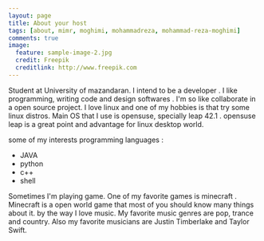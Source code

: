 ```yaml
---
layout: page
title: About your host
tags: [about, mimr, moghimi, mohammadreza, mohammad-reza-moghimi]
comments: true
image:
  feature: sample-image-2.jpg
  credit: Freepik
  creditlink: http://www.freepik.com
---
```

Student at University of mazandaran. I intend to be a developer . I like programming, writing code and design softwares . I'm so like collaborate in a open source project. I love linux and one of my hobbies is that try some linux distros. Main OS that I use is opensuse, specially leap 42.1 . opensuse leap is a great point and advantage for linux desktop world.

some of my interests programming languages : 

* JAVA
* python
* c++
* shell

Sometimes I'm playing game. One of my favorite games is minecraft . Minecraft is a open world game that most of you should know many things about it. by the way I love music. My favorite music genres are pop, trance and country. Also my favorite musicians are Justin Timberlake and Taylor Swift.
